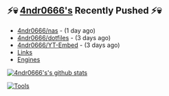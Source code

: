 ## ⚡💀 <a href="https://4ndr0666.github.io/4ndr0site" target="_blank">4ndr0666's</a> Recently Pushed ⚡💀


- [4ndr0666/nas](https://github.com/4ndr0666/nas) - (1 day ago)
- [4ndr0666/dotfiles](https://github.com/4ndr0666/dotfiles) - (3 days ago)
- [4ndr0666/YT-Embed](https://github.com/4ndr0666/YT-Embed) - (3 days ago)
- [Links](https://github.com/4ndr0666/Links/blob/main/README.md)        
- [Engines](https://github.com/hoothin/SearchJumper/discussions/73)    

[![4ndr0666's's github stats](https://github-readme-stats.vercel.app/api?username=4ndr0666&include_all_commits=true&count_private=true&show_icons=true&line_height=20&title_color=15FFFF&icon_color=15FFFF&text_color=15FFFF&bg_color=0D1117)](https://github.com/anuraghazra/github-readme-stats)

[![Tools](https://skillicons.dev/icons?i=go,py,react,nextjs,git,linux,bash,neovim&theme=dark&perline=18)](https://skillicons.dev)


